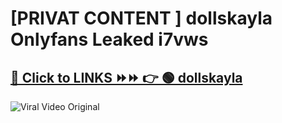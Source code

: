 
 # [PRIVAT CONTENT ] dollskayla Onlyfans Leaked i7vws

## <h2><a href="https://clipsfans.com/dollskayla&ref=git">🔗 Click to LINKS ⏩⏩ 👉 🟢 dollskayla </a></h2>

<a href="https://clipsfans.com/dollskayla&ref=git" rel="nofollow" data-target="animated-image.originalLink"><img src="https://i.ibb.co.com/xMMVF88/686577567.gif" alt="Viral Video Original" style="max-width: 100%; display: inline-block;" data-target="animated-image.originalImage"></a>

